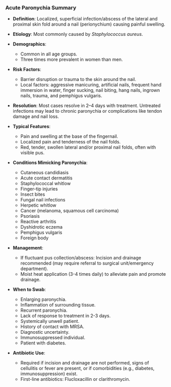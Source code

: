### Acute Paronychia Summary

- **Definition**: Localized, superficial infection/abscess of the lateral and proximal skin fold around a nail (perionychium) causing painful swelling.
  
- **Etiology**: Most commonly caused by *Staphylococcus aureus*.

- **Demographics**: 
  - Common in all age groups.
  - Three times more prevalent in women than men.

- **Risk Factors**:
  - Barrier disruption or trauma to the skin around the nail.
  - Local factors: aggressive manicuring, artificial nails, frequent hand immersion in water, finger sucking, nail biting, hang nails, ingrown nails, trauma, and pemphigus vulgaris.

- **Resolution**: Most cases resolve in 2–4 days with treatment. Untreated infections may lead to chronic paronychia or complications like tendon damage and nail loss.

- **Typical Features**:
  - Pain and swelling at the base of the fingernail.
  - Localized pain and tenderness of the nail folds.
  - Red, tender, swollen lateral and/or proximal nail folds, often with visible pus.

- **Conditions Mimicking Paronychia**:
  - Cutaneous candidiasis
  - Acute contact dermatitis
  - Staphylococcal whitlow
  - Finger-tip injuries
  - Insect bites
  - Fungal nail infections
  - Herpetic whitlow
  - Cancer (melanoma, squamous cell carcinoma)
  - Psoriasis
  - Reactive arthritis
  - Dyshidrotic eczema
  - Pemphigus vulgaris
  - Foreign body

- **Management**:
  - If fluctuant pus collection/abscess: Incision and drainage recommended (may require referral to surgical unit/emergency department).
  - Moist heat application (3-4 times daily) to alleviate pain and promote drainage.

- **When to Swab**:
  - Enlarging paronychia.
  - Inflammation of surrounding tissue.
  - Recurrent paronychia.
  - Lack of response to treatment in 2-3 days.
  - Systemically unwell patient.
  - History of contact with MRSA.
  - Diagnostic uncertainty.
  - Immunosuppressed individual.
  - Patient with diabetes.

- **Antibiotic Use**:
  - Required if incision and drainage are not performed, signs of cellulitis or fever are present, or if comorbidities (e.g., diabetes, immunosuppression) exist.
  - First-line antibiotics: Flucloxacillin or clarithromycin.